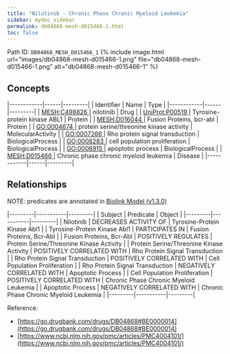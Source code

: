 ```yaml
---
title: "Nilotinib - Chronic Phase Chronic Myeloid Leukemia"
sidebar: mydoc_sidebar
permalink: db04868-mesh-d015466-1.html
toc: false 
---
```



Path ID: `DB04868_MESH_D015466_1`
{% include image.html url="images/db04868-mesh-d015466-1.png" file="db04868-mesh-d015466-1.png" alt="db04868-mesh-d015466-1" %}

## Concepts

|------------|------|---------|
| Identifier | Name | Type    |
|------------|------|---------|
| <a href="https://identifiers.org/MESH:C498826">MESH:C498826 </a> | nilotinib | Drug |
| <a href="https://identifiers.org/UniProt:P00519">UniProt:P00519 </a> | Tyrosine-protein kinase ABL1 | Protein |
| <a href="https://identifiers.org/MESH:D016044">MESH:D016044 </a> | Fusion Proteins, bcr-abl | Protein |
| <a href="https://identifiers.org/GO:0004674">GO:0004674 </a> | protein serine/threonine kinase activity | MolecularActivity |
| <a href="https://identifiers.org/GO:0007266">GO:0007266 </a> | Rho protein signal transduction | BiologicalProcess |
| <a href="https://identifiers.org/GO:0008283">GO:0008283 </a> | cell population proliferation | BiologicalProcess |
| <a href="https://identifiers.org/GO:0006915">GO:0006915 </a> | apoptotic process | BiologicalProcess |
| <a href="https://identifiers.org/MESH:D015466">MESH:D015466 </a> | Chronic phase chronic myeloid leukemia | Disease |
|------------|------|---------|

## Relationships


NOTE: predicates are annotated in <a href="https://github.com/biolink/biolink-model/releases/tag/v1.3.0">Biolink Model (v1.3.0)</a>

|---------|-----------|---------|
| Subject | Predicate | Object  |
|---------|-----------|---------|
| Nilotinib | DECREASES ACTIVITY OF | Tyrosine-Protein Kinase Abl1 |
| Tyrosine-Protein Kinase Abl1 | PARTICIPATES IN | Fusion Proteins, Bcr-Abl |
| Fusion Proteins, Bcr-Abl | POSITIVELY REGULATES | Protein Serine/Threonine Kinase Activity |
| Protein Serine/Threonine Kinase Activity | POSITIVELY CORRELATED WITH | Rho Protein Signal Transduction |
| Rho Protein Signal Transduction | POSITIVELY CORRELATED WITH | Cell Population Proliferation |
| Rho Protein Signal Transduction | NEGATIVELY CORRELATED WITH | Apoptotic Process |
| Cell Population Proliferation | POSITIVELY CORRELATED WITH | Chronic Phase Chronic Myeloid Leukemia |
| Apoptotic Process | NEGATIVELY CORRELATED WITH | Chronic Phase Chronic Myeloid Leukemia |
|---------|-----------|---------|

Reference: 
  - [https://go.drugbank.com/drugs/DB04868#BE0000014](https://go.drugbank.com/drugs/DB04868#BE0000014)
  - [https://www.ncbi.nlm.nih.gov/pmc/articles/PMC4004101/](https://www.ncbi.nlm.nih.gov/pmc/articles/PMC4004101/)
